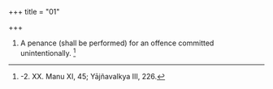 +++
title = "01"

+++
1. A penance (shall be performed) for an offence committed unintentionally. [^1] 


[^1]:  -2. XX. Manu XI, 45; Yājñavalkya III, 226.
